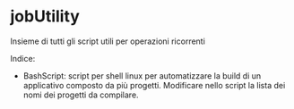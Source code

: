 # jobUtility
Insieme di tutti gli script utili per operazioni ricorrenti

Indice:
* BashScript: script per shell linux per automatizzare la build di un applicativo composto da più progetti. Modificare nello script la lista dei nomi dei progetti da compilare.
